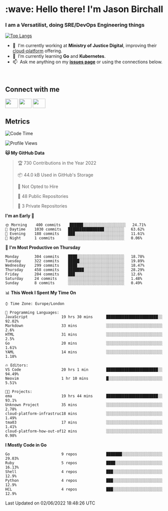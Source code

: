 <h1 align="left" id="jason-title">:wave: Hello there! I'm Jason Birchall</h1>
<h3 align="left">I am a Versatilist, doing SRE/DevOps Engineering things</h3>

[![Top Langs](https://github-readme-stats.vercel.app/api?username=jasonBirchall&show_icons=true&count_private=true&include_all_commits=true&theme=gruvbox)](https://github.com/anuraghazra/github-readme-stats)

- :office: &nbsp;I'm currently working at **Ministry of Justice Digital**, improving their [cloud-platform](https://github.com/ministryofjustice/cloud-platform) offering.
- :seedling: &nbsp;I’m currently learning **Go** and **Kubernetes**.
- :mailbox: &nbsp;Ask me anything on my **[issues page]** or using the connections below.


<br>

<h2>Connect with me</h2>
<p>
<a href="https://twitter.com/jsonBirchall" target="blank"><img align="center" src="https://cdn.jsdelivr.net/npm/simple-icons@3.0.1/icons/twitter.svg" alt="" height="30" width="40" /></a>
<a href="https://keybase.io/json0" target="blank"><img align="center" src="https://cdn.jsdelivr.net/npm/simple-icons@3.0.1/icons/keybase.svg" alt="" height="30" width="40" /></a>
<a href="https://www.reddit.com/user/kakorate" target="blank"><img align="center" src="https://cdn.jsdelivr.net/npm/simple-icons@3.0.1/icons/reddit.svg" alt="" height="30" width="40" /></a>
</p>

<h2>Metrics</h2>

<!--START_SECTION:waka-->
![Code Time](http://img.shields.io/badge/Code%20Time-0%20secs-blue)

![Profile Views](http://img.shields.io/badge/Profile%20Views-0-blue)

**🐱 My GitHub Data** 

> 🏆 730 Contributions in the Year 2022
 > 
> 📦 44.0 kB Used in GitHub's Storage 
 > 
> 🚫 Not Opted to Hire
 > 
> 📜 48 Public Repositories 
 > 
> 🔑 3 Private Repositories  
 > 
**I'm an Early 🐤** 

```text
🌞 Morning    400 commits    ██████░░░░░░░░░░░░░░░░░░░   24.71% 
🌆 Daytime    1030 commits   ████████████████░░░░░░░░░   63.62% 
🌃 Evening    188 commits    ███░░░░░░░░░░░░░░░░░░░░░░   11.61% 
🌙 Night      1 commits      ░░░░░░░░░░░░░░░░░░░░░░░░░   0.06%

```
📅 **I'm Most Productive on Thursday** 

```text
Monday       304 commits    ████░░░░░░░░░░░░░░░░░░░░░   18.78% 
Tuesday      322 commits    █████░░░░░░░░░░░░░░░░░░░░   19.89% 
Wednesday    299 commits    ████░░░░░░░░░░░░░░░░░░░░░   18.47% 
Thursday     458 commits    ███████░░░░░░░░░░░░░░░░░░   28.29% 
Friday       204 commits    ███░░░░░░░░░░░░░░░░░░░░░░   12.6% 
Saturday     24 commits     ░░░░░░░░░░░░░░░░░░░░░░░░░   1.48% 
Sunday       8 commits      ░░░░░░░░░░░░░░░░░░░░░░░░░   0.49%

```


📊 **This Week I Spent My Time On** 

```text
⌚︎ Time Zone: Europe/London

💬 Programming Languages: 
JavaScript               19 hrs 30 mins      ███████████████████████░░   92.02% 
Markdown                 33 mins             ░░░░░░░░░░░░░░░░░░░░░░░░░   2.6% 
HTML                     31 mins             ░░░░░░░░░░░░░░░░░░░░░░░░░   2.5% 
Go                       20 mins             ░░░░░░░░░░░░░░░░░░░░░░░░░   1.61% 
YAML                     14 mins             ░░░░░░░░░░░░░░░░░░░░░░░░░   1.18%

🔥 Editors: 
VS Code                  20 hrs 1 min        ███████████████████████░░   94.49% 
Neovim                   1 hr 10 mins        █░░░░░░░░░░░░░░░░░░░░░░░░   5.51%

🐱‍💻 Projects: 
ema                      19 hrs 44 mins      ███████████████████████░░   93.1% 
Unknown Project          35 mins             ░░░░░░░░░░░░░░░░░░░░░░░░░   2.78% 
cloud-platform-infrastruc18 mins             ░░░░░░░░░░░░░░░░░░░░░░░░░   1.49% 
tma03                    17 mins             ░░░░░░░░░░░░░░░░░░░░░░░░░   1.41% 
cloud-platform-how-out-of12 mins             ░░░░░░░░░░░░░░░░░░░░░░░░░   0.98%

```

**I Mostly Code in Go** 

```text
Go                       9 repos             ███████░░░░░░░░░░░░░░░░░░   29.03% 
Ruby                     5 repos             ████░░░░░░░░░░░░░░░░░░░░░   16.13% 
Shell                    4 repos             ███░░░░░░░░░░░░░░░░░░░░░░   12.9% 
Python                   4 repos             ███░░░░░░░░░░░░░░░░░░░░░░   12.9% 
HCL                      4 repos             ███░░░░░░░░░░░░░░░░░░░░░░   12.9%

```



 Last Updated on 02/06/2022 18:48:26 UTC
<!--END_SECTION:waka-->

<!-- links -->

[issues page]: https://github.com/jasonBirchall/jasonBirchall/issues "jasonBirchall/issues"
